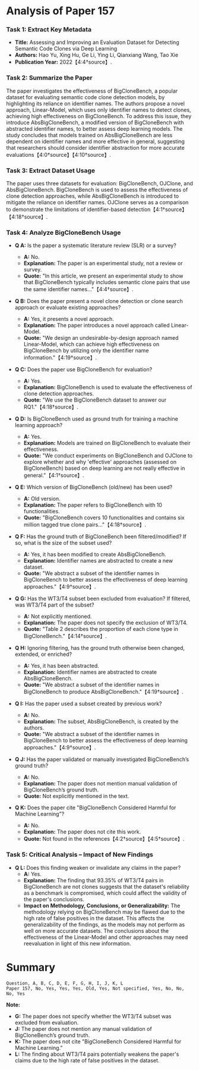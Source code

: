 # Analysis of Paper 157

### Task 1: Extract Key Metadata

- **Title:** Assessing and Improving an Evaluation Dataset for Detecting Semantic Code Clones via Deep Learning
- **Authors:** Hao Yu, Xing Hu, Ge Li, Ying Li, Qianxiang Wang, Tao Xie
- **Publication Year:** 2022【4:4†source】.

### Task 2: Summarize the Paper

The paper investigates the effectiveness of BigCloneBench, a popular dataset for evaluating semantic code clone detection models, by highlighting its reliance on identifier names. The authors propose a novel approach, Linear-Model, which uses only identifier names to detect clones, achieving high effectiveness on BigCloneBench. To address this issue, they introduce AbsBigCloneBench, a modified version of BigCloneBench with abstracted identifier names, to better assess deep learning models. The study concludes that models trained on AbsBigCloneBench are less dependent on identifier names and more effective in general, suggesting that researchers should consider identifier abstraction for more accurate evaluations【4:0†source】【4:10†source】.

### Task 3: Extract Dataset Usage

The paper uses three datasets for evaluation: BigCloneBench, OJClone, and AbsBigCloneBench. BigCloneBench is used to assess the effectiveness of clone detection approaches, while AbsBigCloneBench is introduced to mitigate the reliance on identifier names. OJClone serves as a comparison to demonstrate the limitations of identifier-based detection【4:1†source】【4:18†source】.

### Task 4: Analyze BigCloneBench Usage

- **Q A:** Is the paper a systematic literature review (SLR) or a survey?
  - **A:** No.
  - **Explanation:** The paper is an experimental study, not a review or survey.
  - **Quote:** "In this article, we present an experimental study to show that BigCloneBench typically includes semantic clone pairs that use the same identifier names..."【4:4†source】.

- **Q B:** Does the paper present a novel clone detection or clone search approach or evaluate existing approaches?
  - **A:** Yes, it presents a novel approach.
  - **Explanation:** The paper introduces a novel approach called Linear-Model.
  - **Quote:** "We design an undesirable-by-design approach named Linear-Model, which can achieve high effectiveness on BigCloneBench by utilizing only the identifier name information."【4:19†source】.

- **Q C:** Does the paper use BigCloneBench for evaluation?
  - **A:** Yes.
  - **Explanation:** BigCloneBench is used to evaluate the effectiveness of clone detection approaches.
  - **Quote:** "We use the BigCloneBench dataset to answer our RQ1."【4:18†source】.

- **Q D:** Is BigCloneBench used as ground truth for training a machine learning approach?
  - **A:** Yes.
  - **Explanation:** Models are trained on BigCloneBench to evaluate their effectiveness.
  - **Quote:** "We conduct experiments on BigCloneBench and OJClone to explore whether and why 'effective' approaches (assessed on BigCloneBench) based on deep learning are not really effective in general."【4:1†source】.

- **Q E:** Which version of BigCloneBench (old/new) has been used?
  - **A:** Old version.
  - **Explanation:** The paper refers to BigCloneBench with 10 functionalities.
  - **Quote:** "BigCloneBench covers 10 functionalities and contains six million tagged true clone pairs..."【4:18†source】.

- **Q F:** Has the ground truth of BigCloneBench been filtered/modified? If so, what is the size of the subset used?
  - **A:** Yes, it has been modified to create AbsBigCloneBench.
  - **Explanation:** Identifier names are abstracted to create a new dataset.
  - **Quote:** "We abstract a subset of the identifier names in BigCloneBench to better assess the effectiveness of deep learning approaches."【4:9†source】.

- **Q G:** Has the WT3/T4 subset been excluded from evaluation? If filtered, was WT3/T4 part of the subset?
  - **A:** Not explicitly mentioned.
  - **Explanation:** The paper does not specify the exclusion of WT3/T4.
  - **Quote:** "Table 2 describes the proportion of each clone type in BigCloneBench."【4:14†source】.

- **Q H:** Ignoring filtering, has the ground truth otherwise been changed, extended, or enriched?
  - **A:** Yes, it has been abstracted.
  - **Explanation:** Identifier names are abstracted to create AbsBigCloneBench.
  - **Quote:** "We abstract a subset of the identifier names in BigCloneBench to produce AbsBigCloneBench."【4:19†source】.

- **Q I:** Has the paper used a subset created by previous work?
  - **A:** No.
  - **Explanation:** The subset, AbsBigCloneBench, is created by the authors.
  - **Quote:** "We abstract a subset of the identifier names in BigCloneBench to better assess the effectiveness of deep learning approaches."【4:9†source】.

- **Q J:** Has the paper validated or manually investigated BigCloneBench’s ground truth?
  - **A:** No.
  - **Explanation:** The paper does not mention manual validation of BigCloneBench’s ground truth.
  - **Quote:** Not explicitly mentioned in the text.

- **Q K:** Does the paper cite "BigCloneBench Considered Harmful for Machine Learning"?
  - **A:** No.
  - **Explanation:** The paper does not cite this work.
  - **Quote:** Not found in the references【4:2†source】【4:5†source】.

### Task 5: Critical Analysis – Impact of New Findings

- **Q L:** Does this finding weaken or invalidate any claims in the paper?
  - **A:** Yes.
  - **Explanation:** The finding that 93.35% of WT3/T4 pairs in BigCloneBench are not clones suggests that the dataset's reliability as a benchmark is compromised, which could affect the validity of the paper's conclusions.
  - **Impact on Methodology, Conclusions, or Generalizability:** The methodology relying on BigCloneBench may be flawed due to the high rate of false positives in the dataset. This affects the generalizability of the findings, as the models may not perform as well on more accurate datasets. The conclusions about the effectiveness of the Linear-Model and other approaches may need reevaluation in light of this new information.

# Summary

```plaintext
Question, A, B, C, D, E, F, G, H, I, J, K, L
Paper 157, No, Yes, Yes, Yes, Old, Yes, Not specified, Yes, No, No, No, Yes
```

**Note:**
- **G:** The paper does not specify whether the WT3/T4 subset was excluded from evaluation.
- **J:** The paper does not mention any manual validation of BigCloneBench’s ground truth.
- **K:** The paper does not cite "BigCloneBench Considered Harmful for Machine Learning."
- **L:** The finding about WT3/T4 pairs potentially weakens the paper's claims due to the high rate of false positives in the dataset.
